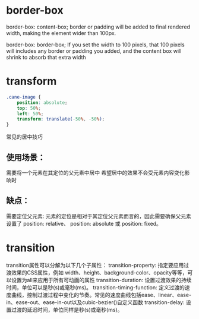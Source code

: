 # border-box

border-box: content-box;
border or padding will be added to final rendered width, making the element wider than 100px.

border-box: border-box;
If you set the width to 100 pixels, that 100 pixels will includes any border or padding you added,
and the content box will shrink to absorb that extra width

# transform
```css
.cane-image {
    position: absolute;
    top: 50%;
    left: 50%;
    transform: translate(-50%, -50%);
}

```
常见的居中技巧
## 使用场景：
需要将一个元素在其定位的父元素中居中
希望居中的效果不会受元素内容变化影响时
## 缺点：
需要定位父元素: 元素的定位是相对于其定位父元素而言的，因此需要确保父元素设置了 position: relative、 position: absolute 或 position: fixed。

# transition

transition属性可以分解为以下几个子属性：
transition-property: 指定要应用过渡效果的CSS属性，例如 width、height、background-color、opacity等等，可以设置为all来应用于所有可动画的属性
transition-duration: 设置过渡效果的持续时间，单位可以是秒(s)或毫秒(ms)。
transition-timing-function: 定义过渡的速度曲线，控制过渡过程中变化的节奏。常见的速度曲线包括ease、linear、ease-in、ease-out、ease-in-out以及cubic-bezier()自定义函数
transition-delay: 设置过渡的延迟时间，单位同样是秒(s)或毫秒(ms)。
